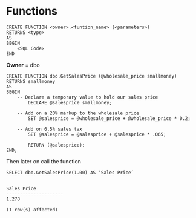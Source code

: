 # Functions

	CREATE FUNCTION <owner>.<funtion_name> (<parameters>)
	RETURNS <type>
	AS
	BEGIN
		<SQL Code>
	END


**Owner** = dbo


	CREATE FUNCTION dbo.GetSalesPrice (@wholesale_price smallmoney) RETURNS smallmoney
	AS
	BEGIN
		-- Declare a temporary value to hold our sales price
			DECLARE @salesprice smallmoney;

		-- Add on a 20% markup to the wholesale price
			SET @salesprice = @wholesale_price + @wholesale_price * 0.2;

		-- Add on 6.5% sales tax
			SET @salesprice = @salesprice + @salesprice * .065;

			RETURN (@salesprice);
	END;

Then later on call the function

	SELECT dbo.GetSalesPrice(1.00) AS ‘Sales Price’


	Sales Price
	---------------------
	1.278

	(1 row(s) affected)


